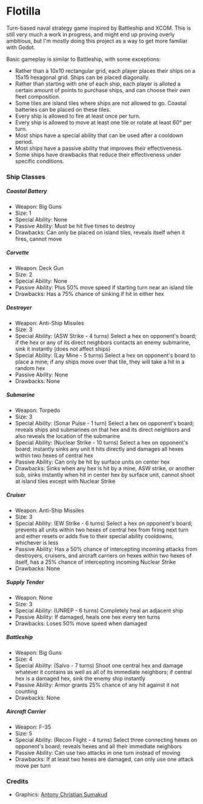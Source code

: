 # Flotilla
Turn-based naval strategy game inspired by Battleship and XCOM. This is still very much a work in progress, and might end up proving overly ambitious, but I'm mostly doing this project as a way to get more familiar with Godot.

Basic gameplay is similar to Battleship, with some exceptions:
- Rather than a 10x10 rectangular grid, each player places their ships on a 15x15 hexagonal grid. Ships can be placed diagonally.
- Rather than starting with one of each ship, each player is alloted a certain amount of points to purchase ships, and can choose their own fleet composition.
- Some tiles are island tiles where ships are not allowed to go. Coastal batteries can be placed on these tiles.
- Every ship is allowed to fire at least once per turn.
- Every ship is allowed to move at least one tile or rotate at least 60° per turn.
- Most ships have a special ability that can be used after a cooldown period.
- Most ships have a passive ability that improves their effectiveness.
- Some ships have drawbacks that reduce their effectiveness under specific conditions.

### Ship Classes
##### Coastal Battery
- Weapon: Big Guns
- Size: 1
- Special Ability: None
- Passive Ability: Must be hit five times to destroy
- Drawbacks: Can only be placed on island tiles, reveals itself when it fires, cannot move

##### Corvette
- Weapon: Deck Gun
- Size: 2
- Special Ability: None
- Passive Ability: Plus 50% move speed if starting turn near an island tile
- Drawbacks: Has a 75% chance of sinking if hit in either hex

##### Destroyer
- Weapon: Anti-Ship Missiles
- Size: 3
- Special Ability: (ASW Strike - 4 turns) Select a hex on opponent's board; if the hex or any of its direct neighbors contacts an enemy submarine, sink it instantly (does not affect ships)
- Special Ability: (Lay Mine - 5 turns) Select a hex on opponent's board to place a mine; if any ships move over that tile, they will take a hit in a random hex
- Passive Ability: None
- Drawbacks: None

##### Submarine
- Weapon: Torpedo
- Size: 3
- Special Ability: (Sonar Pulse - 1 turn) Select a hex on opponent's board; reveals ships and submarines on that hex and its direct neighbors and also reveals the location of the submarine
- Special Ability: (Nuclear Strike - 10 turns) Select a hex on opponent's board; instantly sinks any unit it hits directly and damages all hexes within two hexes of central hex
- Passive Ability: Can only be hit by surface units on center hex
- Drawbacks: Sinks when any hex is hit by a mine, ASW strike, or another sub, sinks instantly when hit in center hex by surface unit, cannot shoot at island tiles except with Nuclear Strike

##### Cruiser
- Weapon: Anti-Ship Missiles
- Size: 3
- Special Ability: (EW Strike - 6 turns) Select a hex on opponent's board; prevents all units within two hexes of central hex from firing next turn and either resets or adds five to their special ability cooldowns, whichever is less
- Passive Ability: Has a 50% chance of intercepting incoming attacks from destroyers, cruisers, and aircraft carriers on hexes within two hexes of itself, has a 25% chance of intercepting incoming Nuclear Strike
- Drawbacks: None

##### Supply Tender
- Weapon: None
- Size: 3
- Special Ability: (UNREP - 6 turns) Completely heal an adjacent ship
- Passive Ability: If damaged, heals one hex every ten turns
- Drawbacks: Loses 50% move speed when damaged

##### Battleship
- Weapon: Big Guns
- Size: 4
- Special Ability: (Salvo - 7 turns) Shoot one central hex and damage whatever it contains as well as all of its immediate neighbors; if central hex is a damaged hex, sink the enemy ship instantly
- Passive Ability: Armor grants 25% chance of any hit against it not counting
- Drawbacks: None

##### Aircraft Carrier
- Weapon: F-35
- Size: 5
- Special Ability: (Recon Flight - 4 turns) Select three connecting hexes on opponent's board; reveals hexes and all their immediate neighbors
- Passive Ability: Can use two attacks in one turn instead of moving
- Drawbacks: If at least two hexes are damaged, can only use one attack move per turn

### Credits
- Graphics: [Antony Christian Sumakud](https://opengameart.org/content/sea-warfare-set-ships-and-more)
